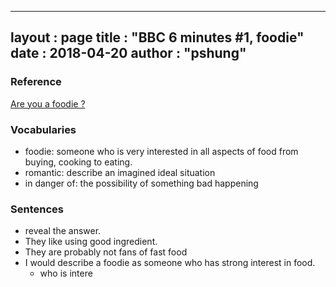 
---
layout  : page
title   : "BBC 6 minutes #1, foodie"
date       : 2018-04-20
author      : "pshung"
---


### Reference
[Are you a foodie ?](http://www.bbc.co.uk/learningenglish/english/features/6-minute-english/ep-180412)

### Vocabularies
* foodie: someone who is very interested in all aspects of food from buying, cooking to eating.
* romantic: describe an imagined ideal situation
* in danger of: the possibility of something bad happening


### Sentences
* reveal the answer.
* They like using good ingredient.
* They are probably not fans of fast food
* I would describe a foodie as someone who has strong interest in food.
	* who is intere
<!--stackedit_data:
eyJoaXN0b3J5IjpbLTU0MDA5ODg3NSwtMTczODkzNTc5Miw4NT
YwMjU4OTksLTE2NzMyNTc1NF19
-->